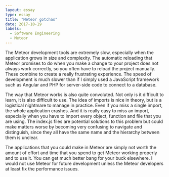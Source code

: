 ```yaml
---
layout: essay
type: essay
title: "Meteor gotchas"
date: 2017-10-19
labels:
  - Software Engineering
  - Meteor
---
```


The Meteor development tools are extremely slow, especially when the application grows in size and complexity. The automatic reloading that Meteor promises to do when you make a change to your project does not always work correctly, so you often have to reload the project manually. These combine to create a really frustrating experience. The speed of development is much slower than if I simply used a JavaScript framework such as Angular and PHP for server-side code to connect to a database.

The way that Meteor works is also quite convoluted. Not only is it difficult to learn, it is also difficult to use. The idea of imports is nice in theory, but is a logistical nightmare to manage in practice. Even if you miss a single import, the whole application crashes. And it is really easy to miss an import, especially when you have to import every object, function and file that you are using. The index.js files are potential solutions to this problem but could make matters worse by becoming very confusing to navigate and distinguish, since they all have the same name and the hierarchy between them is unclear.

The applications that you could make in Meteor are simply not worth the amount of effort and time that you spend to get Meteor working properly and to use it. You can get much better bang for your buck elsewhere. I would not use Meteor for future development unless the Meteor developers at least fix the performance issues.
